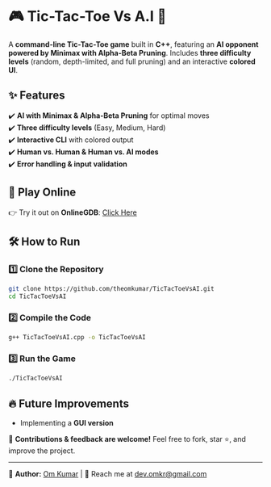 # 🎮 Tic-Tac-Toe Vs A.I 🤖

A **command-line Tic-Tac-Toe game** built in **C++**, featuring an **AI opponent powered by Minimax with Alpha-Beta Pruning**. Includes **three difficulty levels** (random, depth-limited, and full pruning) and an interactive **colored UI**.

## ✨ Features  
✔️ **AI with Minimax & Alpha-Beta Pruning** for optimal moves  
✔️ **Three difficulty levels** (Easy, Medium, Hard)  
✔️ **Interactive CLI** with colored output  
✔️ **Human vs. Human & Human vs. AI modes**  
✔️ **Error handling & input validation**  

## 🚀 Play Online  
👉 Try it out on **OnlineGDB**: [Click Here](https://onlinegdb.com/73Q0ndBWKS)  

## 🛠️ How to Run  

### 1️⃣ Clone the Repository  
```bash
git clone https://github.com/theomkumar/TicTacToeVsAI.git
cd TicTacToeVsAI
```

### 2️⃣ Compile the Code  
```bash
g++ TicTacToeVsAI.cpp -o TicTacToeVsAI
```

### 3️⃣ Run the Game  
```bash
./TicTacToeVsAI
```

## 🔥 Future Improvements  
- Implementing a **GUI version**  

🎯 **Contributions & feedback are welcome!** Feel free to fork, star ⭐, and improve the project.  

---
📌 **Author:** [Om Kumar](https://github.com/theomkumar) | 📨 Reach me at dev.omkr@gmail.com
